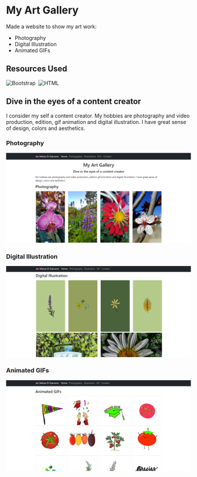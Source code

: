 # My Art Gallery
Made a website to show my art work:
* Photography
* Digital Illustration
* Animated GIFs

## Resources Used
![Bootstrap](https://img.shields.io/badge/Bootstrap-blueviolet?style=for-the-badge&logo=Bootstrap&logoColor=white)&nbsp; 
![HTML](https://img.shields.io/badge/HTML5-E34F26?style=for-the-badge&logo=html5&logoColor=white)&nbsp;


## Dive in the eyes of a content creator
I consider my self a content creator. My hobbies are photography and video production, edition, gif animation and digital illustration. I have great sense of design, colors and aesthetics.

### Photography
![photography](./images/photography.png)

### Digital Illustration
![illustration](./images/illustration.png)

### Animated GIFs
![GIF](./images/GIF.png)